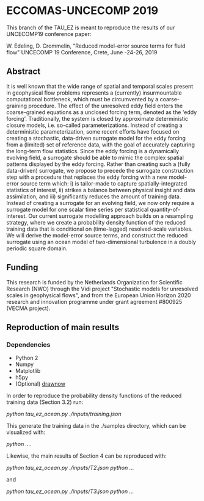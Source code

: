 # ECCOMAS-UNCECOMP 2019

This branch of the TAU_EZ is meant to reproduce the results of our UNCECOMP19 conference paper:

W. Edeling, D. Crommelin,
"Reduced model-error source terms for fluid flow"
UNCECOMP 19 Conference, Crete, June -24-26, 2019

## Abstract
It is well known that the wide range of spatial and temporal scales present in geophysical flow problems represents a (currently) insurmountable computational bottleneck, which must be circumvented by a coarse-graining procedure. The effect of the unresolved eddy field enters the coarse-grained equations as a unclosed forcing term, denoted as the 'eddy forcing'. Traditionally, the system is closed by approximate deterministic closure models, i.e. so-called parameterizations. Instead of creating a deterministic parameterization, some recent efforts have focused on creating a stochastic, data-driven surrogate model for the eddy forcing from a (limited) set of reference data, with the goal of accurately capturing the long-term flow statistics. Since the eddy forcing is a dynamically evolving field, a surrogate should be able to mimic the complex spatial patterns displayed by the eddy forcing. Rather than creating such a (fully data-driven) surrogate, we propose to precede the surrogate construction step with a procedure that replaces the eddy forcing with a new model-error source term which: i) is tailor-made to capture spatially-integrated statistics of interest, ii) strikes a balance between physical insight and data assimilation, and iii) significantly reduces the amount of training data. Instead of creating a surrogate for an evolving field, we now only require a surrogate model for one scalar time series per statistical quantity-of-interest. Our current surrogate modelling approach builds on a resampling strategy, where we create a probability density function of the reduced training data that is conditional on (time-lagged) resolved-scale variables. We will derive the model-error source terms, and construct the reduced surrogate using an ocean model of two-dimensional turbulence in a doubly periodic square domain.

## Funding
This research is funded by the Netherlands Organization for Scientific Research (NWO) through the Vidi project "Stochastic
models for unresolved scales in geophysical flows", and from the European Union Horizon 2020 research and innovation programme under grant agreement \#800925 (VECMA project). 

## Reproduction of main results

### Dependencies
+ Python 2
+ Numpy
+ Matplotlib
+ h5py
+ (Optional) [drawnow](https://github.com/stsievert/python-drawnow)

In order to reproduce the probability density functions of the reduced training data (Section 3.2) run:

*python tau_ez_ocean.py ./inputs/training.json*

This generate the training data in the ./samples directory, which can be visualized with:

*python ....*

Likewise, the main results of Section 4 can be reproduced with:

*python tau_ez_ocean.py ./inputs/T2.json*
*python ...*

and

*python tau_ez_ocean.py ./inputs/T3.json*
*python ...*
